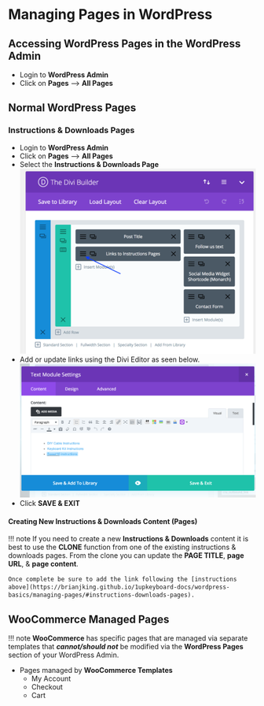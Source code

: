 # Managing Pages in WordPress 



## Accessing WordPress Pages in the WordPress Admin

* Login to **WordPress Admin**
* Click on **Pages** --> **All Pages**



## Normal WordPress Pages

### Instructions & Downloads Pages

* Login to **WordPress Admin**
* Click on **Pages** --> **All Pages**
* Select the **Instructions & Downloads Page**
![Select Page to Edit](../images/select-page-edit.png)
* Add or update links using the Divi Editor as seen below.
![Editing Page](../images/page-editing.png)
* Click **SAVE & EXIT**

#### Creating New Instructions & Downloads Content (Pages)

!!! note
 	If you need to create a new **Instructions & Downloads** content it is best to use the **CLONE** function from one of the existing instructions & downloads pages. From the clone you can update the **PAGE TITLE**, **page URL**, & **page content**. 

 	Once complete be sure to add the link following the [instructions above](https://brianjking.github.io/1upkeyboard-docs/wordpress-basics/managing-pages/#instructions-downloads-pages).


## WooCommerce Managed Pages

!!! note
 	**WooCommerce** has specific pages that are managed via separate templates that _**cannot/should not**_ be modified via the **WordPress Pages** section of your WordPress Admin. 

* Pages managed by **WooCommerce Templates**
	* My Account
	* Checkout
	* Cart 
